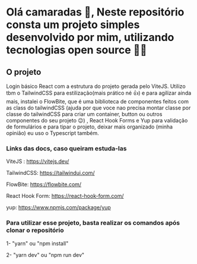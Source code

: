 # Olá camaradas 🖖, Neste repositório consta um projeto simples desenvolvido por mim, utilizando tecnologias open source 💪😎


## O projeto

   Login básico React com a estrutura do projeto gerada pelo ViteJS. Utilizo tbm o TailwindCSS para estilização(mais prático né 👍) e para agilizar ainda mais, instalei o FlowBite, que é uma biblioteca de componentes feitos com as class do tailwindCSS (ajuda por que voce nao precisa montar classe por classe do tailwindCSS para criar um container, button ou outros componentes do seu projeto 😉) , React Hook Forms e Yup para validação de formulários e para tipar o projeto, deixar mais organizado (minha opinião) eu uso o Typescript também.

### Links das docs, caso queiram estuda-las

ViteJS : https://vitejs.dev/

TailwindCSS: https://tailwindui.com/

FlowBite: https://flowbite.com/

React Hook Form: https://react-hook-form.com/

yup: https://www.npmjs.com/package/yup

### Para utilizar esse projeto, basta realizar os comandos após clonar o repositório

1- "yarn" ou "npm install"

2- "yarn dev" ou "npm run dev"
